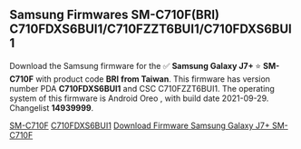 <h2>Samsung Firmwares SM-C710F(BRI) C710FDXS6BUI1/C710FZZT6BUI1/C710FDXS6BUI1</h2>
Download the Samsung firmware for the ✅ <strong>Samsung Galaxy J7+ </strong> ⭐ <strong>SM-C710F</strong> with product code <strong>BRI</strong> <strong> from Taiwan</strong>. This firmware has version number PDA <strong>C710FDXS6BUI1</strong> and CSC C710FZZT6BUI1. The operating system of this firmware is Android Oreo , with build date 2021-09-29. Changelist <strong>14939999</strong>.


[SM-C710F](https://samfirm.shop/samsung/model/SM-C710F)
[C710FDXS6BUI1](https://samfirm.shop/samsung/pda/C710FDXS6BUI1)
[Download Firmware Samsung Galaxy J7+ SM-C710F](https://samfirm.shop/samsung/firmware/461335)
